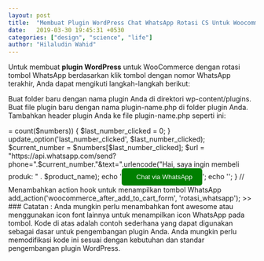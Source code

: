 ```yaml
---
layout: post
title:  "Membuat Plugin WordPress Chat WhatsApp Rotasi CS Untuk Woocommerce"
date:   2019-03-30 19:45:31 +0530
categories: ["design", "science", "life"]
author: "Hilaludin Wahid"
---
```

Untuk membuat **plugin WordPress** untuk WooCommerce dengan rotasi tombol WhatsApp berdasarkan klik tombol dengan nomor WhatsApp terakhir, Anda dapat mengikuti langkah-langkah berikut:

Buat folder baru dengan nama plugin Anda di direktori wp-content/plugins.
Buat file plugin baru dengan nama plugin-name.php di folder plugin Anda.
Tambahkan header plugin Anda ke file plugin-name.php seperti ini:
>>
<?php
/*
Plugin Name: Nama Plugin Anda
Plugin URI: URL plugin Anda (opsional)
Description: Deskripsi singkat plugin Anda
Version: 1.0
Author: Hilaludin Wahid
Author URI: URL pengembang plugin Anda (opsional)
*/
4. Ini contoh kode untuk membuat whatsapp rotator di Woocommerce

<?php
/*
Plugin Name: Simple WhatsApp Button for WooCommerce
Author: Hilaludin Wahid
Description: Menambahkan tombol WhatsApp pada halaman produk WooCommerce
Version: 1.0
*/
function rotasi_whatsapp($product_name) {
global $product;
  $product_name = get_the_title();
  $numbers = array("6287878018061", "6289605794053", "6281381261153");
  $last_number_clicked = get_option('last_number_clicked');
  if (!$last_number_clicked) {
    $last_number_clicked = 0;
  }
  $last_number_clicked++;
  if ($last_number_clicked >= count($numbers)) {
    $last_number_clicked = 0;
  }
  update_option('last_number_clicked', $last_number_clicked);
  $current_number = $numbers[$last_number_clicked];
  $url = "https://api.whatsapp.com/send?phone=".$current_number."&text=".urlencode("Hai, saya ingin membeli produk: " . $product_name);
   echo '<button id="rotasi-wa-button-click" style="background-color: green; color: white; padding: 10px 20px; border: none; border-radius: 5px;">
    <i class="fa fa-whatsapp" style="margin-right: 10px;"></i> Chat via WhatsApp
  </button>';
  
  echo '<script>
    document.getElementById("rotasi-wa-button-click").addEventListener("click", function() {
      window.location.href = "https://wa.me/' . $current_number . '";
    });
  </script>';
}



// Menambahkan action hook untuk menampilkan tombol WhatsApp
add_action('woocommerce_after_add_to_cart_form', 'rotasi_whatsapp');

>>
 

 
### Catatan : Anda mungkin perlu menambahkan font awesome atau menggunakan icon font lainnya untuk menampilkan icon WhatsApp pada tombol. Kode di atas adalah contoh sederhana yang dapat digunakan sebagai dasar untuk pengembangan plugin Anda. Anda mungkin perlu memodifikasi kode ini sesuai dengan kebutuhan dan standar pengembangan plugin WordPress.
